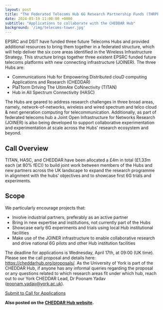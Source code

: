 ```yaml
---
layout: post
title: "The Federated Telecoms Hub 6G Research Partnership Funds (THRPF) Call"
date: 2024-03-19 11:00:00 +0000
subtitle: "Applications to collaborate with the CHEDDAR Hub"
background: '/img/telecoms-tower.jpg'
---
```


EPSRC and DSIT have funded three future Telecoms Hubs and provided additional resources to bring them together in a federated structure, which will help deliver the six core areas identified in the Wireless Infrastructure Strategy. This structure brings together three existent EPSRC funded future telecoms platforms with new connecting infrastructure (JOINER). The three Hubs are:

- Communications Hub for Empowering Distributed clouD computing Applications and Research (CHEDDAR)
- PlaTform DrIving The UltimAte CoNnectivity (TITAN)
- Hub in All Spectrum Connectivity (HASC)

The Hubs are geared to address research challenges in three broad areas, namely, network-of-networks, wireless and wired spectrum and telco cloud & next generation computing for telecommunication. Additionally, as part of federated telecoms hub a Joint Open Infrastructure for Networks Research (JOINER) is also being developed to support collaborative experimentation and experimentation at scale across the Hubs’ research ecosystem and beyond.

## Call Overview

TITAN, HASC, and CHEDDAR have been allocated a £4m in total (£1.33m each (at 80% fEC)) to build joint work between members of the Hubs and new partners across the UK landscape to expand the research programme in alignment with the hubs’ objectives and to showcase first 6G trials and experiments.

## Scope

We particularly encourage projects that:

- Involve industrial partners, preferably as an active partner
- Bring in new expertise and institutions, not currently part of the Hubs
- Showcase early 6G experiments and trials using local Hub institutional facilities
- Make use of the JOINER infrastructure to enable collaborative research and drive national 6G pilots and other Hub institution facilities

The deadline for applications is Wednesday, April 17th, at 09:00 (UK time). Please see the call proposal and details here: https://cheddarhub.org/proposals/. As the University of York is part of the CHEDDAR Hub, if anyone has any informal queries regarding the proposal or any questions related to which research areas fit under which hub, reach out to our York CHEDDAR Lead, Dr Poonam Yadav (poonam.yadav@york.ac.uk).

<div class="clearfix">
    <a class="btn btn-primary float-right" href="https://cheddarhub.org/proposals">Submit to Call for Applications</a>
</div>

**Also posted on the [CHEDDAR Hub website](https://cheddarhub.org/proposals).**